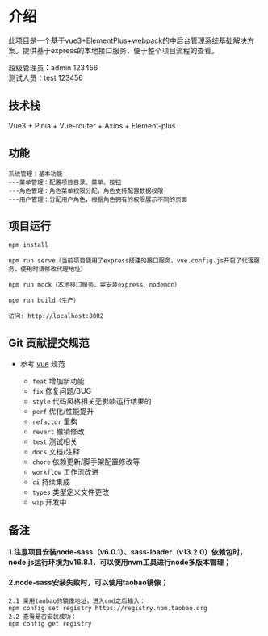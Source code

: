 # 介绍

此项目是一个基于vue3+ElementPlus+webpack的中后台管理系统基础解决方案。提供基于express的本地接口服务，便于整个项目流程的查看。

超级管理员：admin 123456<br>
测试人员：test 123456

## 技术栈

Vue3 + Pinia + Vue-router + Axios + Element-plus

## 功能

```
系统管理：基本功能
---菜单管理：配置项目目录、菜单、按钮
---角色管理：角色菜单权限分配，角色支持配置数据权限
---用户管理：分配用户角色，根据角色拥有的权限展示不同的页面
```

## 项目运行

```
npm install

npm run serve（当前项目使用了express搭建的接口服务，vue.config.js开启了代理服务，使用时请修改代理地址）

npm run mock（本地接口服务，需安装express、nodemon）

npm run build（生产）

访问: http://localhost:8002

```
## Git 贡献提交规范

- 参考 [vue](https://github.com/vuejs/vue/blob/dev/.github/COMMIT_CONVENTION.md) 规范 

  - `feat` 增加新功能
  - `fix` 修复问题/BUG
  - `style` 代码风格相关无影响运行结果的
  - `perf` 优化/性能提升
  - `refactor` 重构
  - `revert` 撤销修改
  - `test` 测试相关
  - `docs` 文档/注释
  - `chore` 依赖更新/脚手架配置修改等
  - `workflow` 工作流改进
  - `ci` 持续集成
  - `types` 类型定义文件更改
  - `wip` 开发中
  
## 备注

#### 1.注意项目安装node-sass（v6.0.1）、sass-loader（v13.2.0）依赖包时，node.js运行环境为v16.8.1，可以使用nvm工具进行node多版本管理；
#### 2.node-sass安装失败时，可以使用taobao镜像；
```
2.1 采用taobao的镜像地址，进入cmd之后输入：
npm config set registry https://registry.npm.taobao.org 
2.2 查看是否安装成功：
npm config get registry 
```